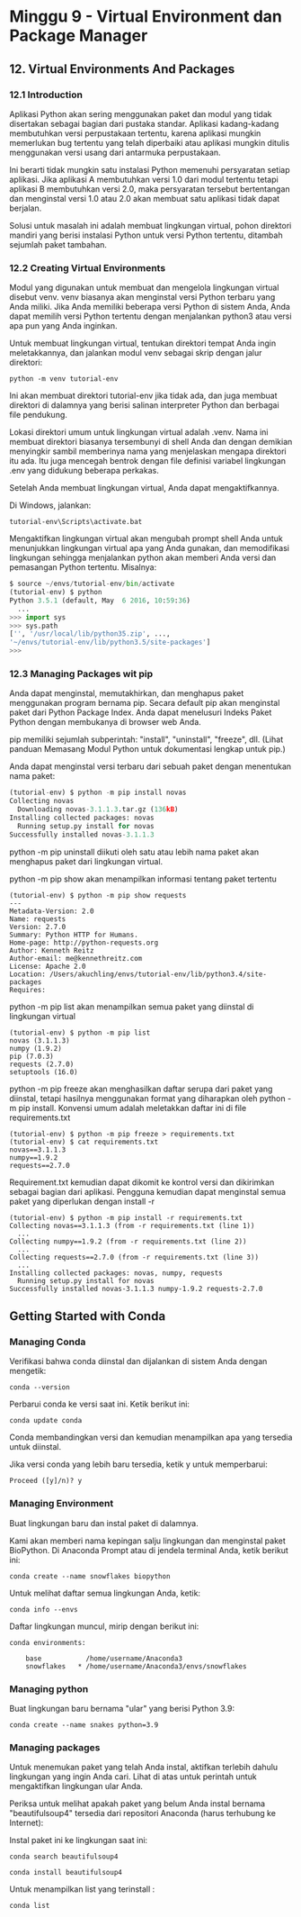 # Minggu 9 - Virtual Environment dan Package Manager

## 12. Virtual Environments And Packages

### 12.1 Introduction

Aplikasi Python akan sering menggunakan paket dan modul yang tidak disertakan sebagai bagian dari pustaka standar. Aplikasi kadang-kadang membutuhkan versi perpustakaan tertentu, karena aplikasi mungkin memerlukan bug tertentu yang telah diperbaiki atau aplikasi mungkin ditulis menggunakan versi usang dari antarmuka perpustakaan.

Ini berarti tidak mungkin satu instalasi Python memenuhi persyaratan setiap aplikasi. Jika aplikasi A membutuhkan versi 1.0 dari modul tertentu tetapi aplikasi B membutuhkan versi 2.0, maka persyaratan tersebut bertentangan dan menginstal versi 1.0 atau 2.0 akan membuat satu aplikasi tidak dapat berjalan.

Solusi untuk masalah ini adalah membuat lingkungan virtual, pohon direktori mandiri yang berisi instalasi Python untuk versi Python tertentu, ditambah sejumlah paket tambahan.

### 12.2 Creating Virtual Environments

Modul yang digunakan untuk membuat dan mengelola lingkungan virtual disebut venv. venv biasanya akan menginstal versi Python terbaru yang Anda miliki. Jika Anda memiliki beberapa versi Python di sistem Anda, Anda dapat memilih versi Python tertentu dengan menjalankan python3 atau versi apa pun yang Anda inginkan.

Untuk membuat lingkungan virtual, tentukan direktori tempat Anda ingin meletakkannya, dan jalankan modul venv sebagai skrip dengan jalur direktori:

```
python -m venv tutorial-env
```

Ini akan membuat direktori tutorial-env jika tidak ada, dan juga membuat direktori di dalamnya yang berisi salinan interpreter Python dan berbagai file pendukung.

Lokasi direktori umum untuk lingkungan virtual adalah .venv. Nama ini membuat direktori biasanya tersembunyi di shell Anda dan dengan demikian menyingkir sambil memberinya nama yang menjelaskan mengapa direktori itu ada. Itu juga mencegah bentrok dengan file definisi variabel lingkungan .env yang didukung beberapa perkakas.

Setelah Anda membuat lingkungan virtual, Anda dapat mengaktifkannya.

Di Windows, jalankan:

```
tutorial-env\Scripts\activate.bat
```

Mengaktifkan lingkungan virtual akan mengubah prompt shell Anda untuk menunjukkan lingkungan virtual apa yang Anda gunakan, dan memodifikasi lingkungan sehingga menjalankan python akan memberi Anda versi dan pemasangan Python tertentu. Misalnya:

```Python
$ source ~/envs/tutorial-env/bin/activate
(tutorial-env) $ python
Python 3.5.1 (default, May  6 2016, 10:59:36)
  ...
>>> import sys
>>> sys.path
['', '/usr/local/lib/python35.zip', ...,
'~/envs/tutorial-env/lib/python3.5/site-packages']
>>>
```

### 12.3 Managing Packages wit pip

Anda dapat menginstal, memutakhirkan, dan menghapus paket menggunakan program bernama pip. Secara default pip akan menginstal paket dari Python Package Index. Anda dapat menelusuri Indeks Paket Python dengan membukanya di browser web Anda.

pip memiliki sejumlah subperintah: "install", "uninstall", "freeze", dll. (Lihat panduan Memasang Modul Python untuk dokumentasi lengkap untuk pip.)

Anda dapat menginstal versi terbaru dari sebuah paket dengan menentukan nama paket:

```Python
(tutorial-env) $ python -m pip install novas
Collecting novas
  Downloading novas-3.1.1.3.tar.gz (136kB)
Installing collected packages: novas
  Running setup.py install for novas
Successfully installed novas-3.1.1.3
```

python -m pip uninstall diikuti oleh satu atau lebih nama paket akan menghapus paket dari lingkungan virtual.

python -m pip show akan menampilkan informasi tentang paket tertentu

```
(tutorial-env) $ python -m pip show requests
---
Metadata-Version: 2.0
Name: requests
Version: 2.7.0
Summary: Python HTTP for Humans.
Home-page: http://python-requests.org
Author: Kenneth Reitz
Author-email: me@kennethreitz.com
License: Apache 2.0
Location: /Users/akuchling/envs/tutorial-env/lib/python3.4/site-packages
Requires:
```

python -m pip list akan menampilkan semua paket yang diinstal di lingkungan virtual

```
(tutorial-env) $ python -m pip list
novas (3.1.1.3)
numpy (1.9.2)
pip (7.0.3)
requests (2.7.0)
setuptools (16.0)
```

python -m pip freeze akan menghasilkan daftar serupa dari paket yang diinstal, tetapi hasilnya menggunakan format yang diharapkan oleh python -m pip install. Konvensi umum adalah meletakkan daftar ini di file requirements.txt

```
(tutorial-env) $ python -m pip freeze > requirements.txt
(tutorial-env) $ cat requirements.txt
novas==3.1.1.3
numpy==1.9.2
requests==2.7.0
```

Requirement.txt kemudian dapat dikomit ke kontrol versi dan dikirimkan sebagai bagian dari aplikasi. Pengguna kemudian dapat menginstal semua paket yang diperlukan dengan install -r

```
(tutorial-env) $ python -m pip install -r requirements.txt
Collecting novas==3.1.1.3 (from -r requirements.txt (line 1))
  ...
Collecting numpy==1.9.2 (from -r requirements.txt (line 2))
  ...
Collecting requests==2.7.0 (from -r requirements.txt (line 3))
  ...
Installing collected packages: novas, numpy, requests
  Running setup.py install for novas
Successfully installed novas-3.1.1.3 numpy-1.9.2 requests-2.7.0
```

## Getting Started with Conda

### Managing Conda

Verifikasi bahwa conda diinstal dan dijalankan di sistem Anda dengan mengetik:

```
conda --version
```

Perbarui conda ke versi saat ini. Ketik berikut ini:

```
conda update conda
```

Conda membandingkan versi dan kemudian menampilkan apa yang tersedia untuk diinstal.

Jika versi conda yang lebih baru tersedia, ketik y untuk memperbarui:

```
Proceed ([y]/n)? y
```

### Managing Environment

Buat lingkungan baru dan instal paket di dalamnya.

Kami akan memberi nama kepingan salju lingkungan dan menginstal paket BioPython. Di Anaconda Prompt atau di jendela terminal Anda, ketik berikut ini:

```
conda create --name snowflakes biopython
```

Untuk melihat daftar semua lingkungan Anda, ketik:

```
conda info --envs
```

Daftar lingkungan muncul, mirip dengan berikut ini:

```
conda environments:

    base           /home/username/Anaconda3
    snowflakes   * /home/username/Anaconda3/envs/snowflakes
```

### Managing python

Buat lingkungan baru bernama "ular" yang berisi Python 3.9:

```
conda create --name snakes python=3.9
```

### Managing packages

Untuk menemukan paket yang telah Anda instal, aktifkan terlebih dahulu lingkungan yang ingin Anda cari. Lihat di atas untuk perintah untuk mengaktifkan lingkungan ular Anda.

Periksa untuk melihat apakah paket yang belum Anda instal bernama "beautifulsoup4" tersedia dari repositori Anaconda (harus terhubung ke Internet):

Instal paket ini ke lingkungan saat ini:

```
conda search beautifulsoup4

conda install beautifulsoup4
```

Untuk menampilkan list yang terinstall :

```
conda list
```
